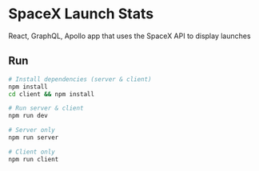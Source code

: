 # SpaceX Launch Stats

React, GraphQL, Apollo app that uses the SpaceX API to display launches

## Run

```bash
# Install dependencies (server & client)
npm install
cd client && npm install

# Run server & client 
npm run dev

# Server only 
npm run server

# Client only 
npm run client
